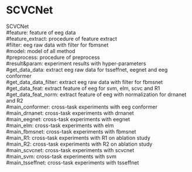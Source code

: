 # SCVCNet
SCVCNet   
#feature: feature of eeg data   
#feature_extract: procedure of feature extract   
#filter: eeg raw data with filter for fbmsnet   
#model: model of all method   
#preprocess: procedure of preprocess   
#result&param: experiment results with hyper-parameters   
#get_data_data: extract eeg raw data for tsseffnet, eegnet and eeg conformer   
#get_data_data_filter: extract eeg raw data with filter for fbmsnet   
#get_data_feat: extract feature of eeg for svm, elm, scvc and R1    
#get_data_feat_norm: extract feature of eeg with normalization for drnanet and R2   
#main_conformer: cross-task experiments with eeg conformer   
#main_drnanet: cross-task experiments with drnanet   
#main_eegnet: cross-task experiments with eegnet   
#main_elm: cross-task experiments with elm   
#main_fbmsnet: cross-task experiments with fbmsnet   
#main_R1: cross-task experiments with R1 on ablation study   
#main_R2: cross-task experiments with R2 on ablation study   
#main_scvcnet: cross-task experiments with scvcnet   
#main_svm: cross-task experiments with svm   
#main_tsseffnet: cross-task experiments with tsseffnet   
